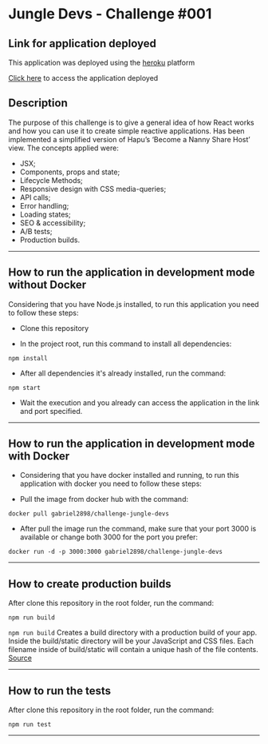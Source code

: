 # Jungle Devs - Challenge #001

## Link for application deployed

This application was deployed using the [heroku](https://www.heroku.com/) platform

<a href="https://gabriel-jungle-devs-challenge.herokuapp.com/" target="_blank">Click here</a> to access the application deployed

## Description

The purpose of this challenge is to give a general idea of how React works and how you can use it to create simple reactive applications. Has been implemented a simplified version of Hapu’s ‘Become a Nanny Share Host’ view. The concepts applied were:

- JSX;
- Components, props and state;
- Lifecycle Methods;
- Responsive design with CSS media-queries;
- API calls;
- Error handling;
- Loading states;
- SEO & accessibility;
- A/B tests;
- Production builds.

___

## How to run the application in development mode without Docker

Considering that you have Node.js installed, to run this application you need to follow these steps:

- Clone this repository 

- In the project root, run this command to install all dependencies:
```shell
npm install
```

- After all dependencies it's already installed, run the command:

```shell
npm start
```

- Wait the execution and you already can access the application in the link and port specified.
___

## How to run the application in development mode with Docker

- Considering that you have docker installed and running, to run this application  with docker you need to follow these steps:

- Pull the image from docker hub with the command:
```shell
docker pull gabriel2898/challenge-jungle-devs
```

- After pull the image run the command, make sure that your port 3000 is available or change both 3000 for the port you prefer:
```shell
docker run -d -p 3000:3000 gabriel2898/challenge-jungle-devs
```
___

## How to create production builds

After clone this repository in the root folder, run the command:

```shell
npm run build
```

```npm run build``` Creates a build directory with a production build of your app. Inside the build/static directory will be your JavaScript and CSS files. Each filename inside of build/static will contain a unique hash of the file contents. [Source](https://create-react-app.dev/docs/production-build/)

___

## How to run the tests

After clone this repository in the root folder, run the command:

```shell
npm run test
```
___